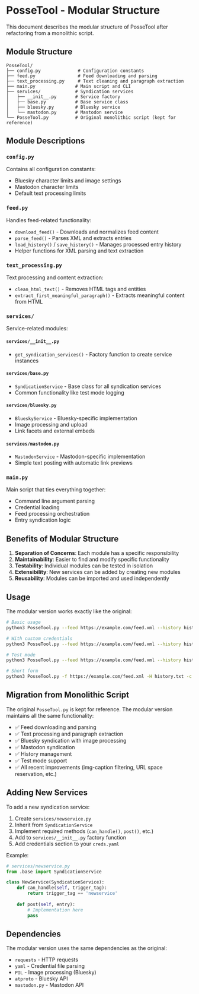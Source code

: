# PosseTool - Modular Structure

This document describes the modular structure of PosseTool after refactoring from a monolithic script.

## Module Structure

```
PosseTool/
├── config.py              # Configuration constants
├── feed.py                # Feed downloading and parsing
├── text_processing.py     # Text cleaning and paragraph extraction
├── main.py               # Main script and CLI
├── services/             # Syndication services
│   ├── __init__.py       # Service factory
│   ├── base.py           # Base service class
│   ├── bluesky.py        # Bluesky service
│   └── mastodon.py       # Mastodon service
└── PosseTool.py          # Original monolithic script (kept for reference)
```

## Module Descriptions

### `config.py`
Contains all configuration constants:
- Bluesky character limits and image settings
- Mastodon character limits
- Default text processing limits

### `feed.py`
Handles feed-related functionality:
- `download_feed()` - Downloads and normalizes feed content
- `parse_feed()` - Parses XML and extracts entries
- `load_history()` / `save_history()` - Manages processed entry history
- Helper functions for XML parsing and text extraction

### `text_processing.py`
Text processing and content extraction:
- `clean_html_text()` - Removes HTML tags and entities
- `extract_first_meaningful_paragraph()` - Extracts meaningful content from HTML

### `services/`
Service-related modules:

#### `services/__init__.py`
- `get_syndication_services()` - Factory function to create service instances

#### `services/base.py`
- `SyndicationService` - Base class for all syndication services
- Common functionality like test mode logging

#### `services/bluesky.py`
- `BlueskyService` - Bluesky-specific implementation
- Image processing and upload
- Link facets and external embeds

#### `services/mastodon.py`
- `MastodonService` - Mastodon-specific implementation
- Simple text posting with automatic link previews

### `main.py`
Main script that ties everything together:
- Command line argument parsing
- Credential loading
- Feed processing orchestration
- Entry syndication logic

## Benefits of Modular Structure

1. **Separation of Concerns**: Each module has a specific responsibility
2. **Maintainability**: Easier to find and modify specific functionality
3. **Testability**: Individual modules can be tested in isolation
4. **Extensibility**: New services can be added by creating new modules
5. **Reusability**: Modules can be imported and used independently

## Usage

The modular version works exactly like the original:

```bash
# Basic usage
python3 PosseTool.py --feed https://example.com/feed.xml --history history.txt

# With custom credentials
python3 PosseTool.py --feed https://example.com/feed.xml --history history.txt --creds my_creds.yaml

# Test mode
python3 PosseTool.py --feed https://example.com/feed.xml --history history.txt --test

# Short form
python3 PosseTool.py -f https://example.com/feed.xml -H history.txt -c my_creds.yaml -t
```

## Migration from Monolithic Script

The original `PosseTool.py` is kept for reference. The modular version maintains all the same functionality:

- ✅ Feed downloading and parsing
- ✅ Text processing and paragraph extraction
- ✅ Bluesky syndication with image processing
- ✅ Mastodon syndication
- ✅ History management
- ✅ Test mode support
- ✅ All recent improvements (img-caption filtering, URL space reservation, etc.)

## Adding New Services

To add a new syndication service:

1. Create `services/newservice.py`
2. Inherit from `SyndicationService`
3. Implement required methods (`can_handle()`, `post()`, etc.)
4. Add to `services/__init__.py` factory function
5. Add credentials section to your `creds.yaml`

Example:
```python
# services/newservice.py
from .base import SyndicationService

class NewService(SyndicationService):
    def can_handle(self, trigger_tag):
        return trigger_tag == 'newservice'
    
    def post(self, entry):
        # Implementation here
        pass
```

## Dependencies

The modular version uses the same dependencies as the original:
- `requests` - HTTP requests
- `yaml` - Credential file parsing
- `PIL` - Image processing (Bluesky)
- `atproto` - Bluesky API
- `mastodon.py` - Mastodon API 